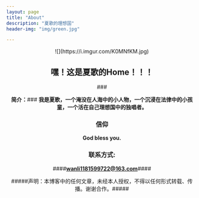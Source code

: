 ```yaml
---
layout: page
title: "About"
description: "夏歌的理想国" 
header-img: "img/green.jpg"

---
```


<center>![](https://i.imgur.com/K0MNfKM.jpg)

## **<center>嘿！这是夏歌的Home！！！** ##

###<center>**简介：**###
**我是夏歌，一个淹没在人海中的小人物，一个沉浸在法律中的小孩童，一个活在自己理想国中的独唱者。**

### **信仰** ###

**God bless you.**
### **联系方式:** ###
####**wanli1181599722@163.com**####

#####声明：本博客中的任何文章，未经本人授权，不得以任何形式转载、传播。谢谢合作。#####